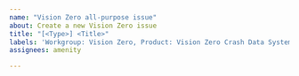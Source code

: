 ```yaml
---
name: "Vision Zero all-purpose issue"
about: Create a new Vision Zero issue
title: "[<Type>] <Title>"
labels: 'Workgroup: Vision Zero, Product: Vision Zero Crash Data System, Service: Dev'
assignees: amenity

---
```


<description>
